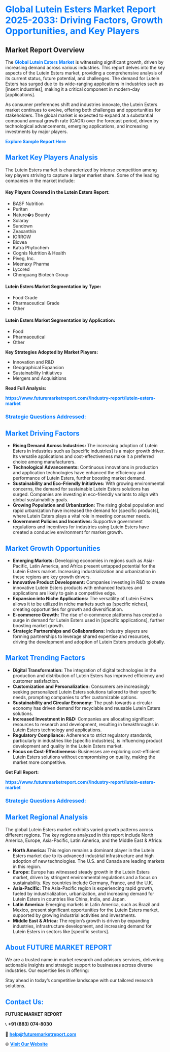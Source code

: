 <h1 style="color: #007BFF;">Global Lutein Esters Market Report 2025-2033: Driving Factors, Growth Opportunities, and Key Players</h1>

<section id="overview">
<h2>Market Report Overview</h2>
<p>The <a href="https://www.futuremarketreport.com//industry-report/lutein-esters-market" style="color: #007BFF; text-decoration: none;"><strong>Global Lutein Esters Market</strong></a> is witnessing significant growth, driven by increasing demand across various industries. This report delves into the key aspects of the Lutein Esters market, providing a comprehensive analysis of its current status, future potential, and challenges. The demand for Lutein Esters has surged due to its wide-ranging applications in industries such as [insert industries], making it a critical component in modern-day [applications].</p>
<p>As consumer preferences shift and industries innovate, the Lutein Esters market continues to evolve, offering both challenges and opportunities for stakeholders. The global market is expected to expand at a substantial compound annual growth rate (CAGR) over the forecast period, driven by technological advancements, emerging applications, and increasing investments by major players.</p>
</section>

<section id="overview">
<p><a href="https://www.futuremarketreport.com//request-sample/reportId=58772" style="color: #007BFF; text-decoration: none;"><strong>Explore Sample Report Here</strong></a></p>
</section>

<section id="key-players">
<h2 style="color: #007BFF;">Market Key Players Analysis</h2>
<p>The Lutein Esters market is characterized by intense competition among key players striving to capture a larger market share. Some of the leading companies in the market include:</p>
<h4>Key Players Covered in the Lutein Esters Report:</h4>
<ul><li>BASF Nutrition</li><li>Puritan</li><li>Nature�s Bounty</li><li>Solaray</li><li>Sundown</li><li>Zeaxanthin</li><li>IORROW</li><li>Biovea</li><li>Katra Phytochem</li><li>Cognis Nutrition &amp; Health</li><li>Piveg, Inc.</li><li>Meenaxy Pharma</li><li>Lycored</li><li>Chenguang Biotech Group</li></ul>
<h4>Lutein Esters Market Segmentation by Type:</h4>
<ul><li>Food Grade</li><li>Pharmaceutical Grade</li><li>Other</li></ul>

<h4>Lutein Esters Market Segmentation by Application:</h4>
<ul><li>Food</li><li>Pharmaceutical</li><li>Other</li></ul>
<p><strong>Key Strategies Adopted by Market Players:</strong></p>
<ul>
<li>Innovation and R&D</li>
<li>Geographical Expansion</li>
<li>Sustainability Initiatives</li>
<li>Mergers and Acquisitions</li>
</ul>
</section>

<section>
<p><strong>Read Full Analysis: </strong></p><a href="https://www.futuremarketreport.com//industry-report/lutein-esters-market" style="color: #007BFF; text-decoration: none;"><strong>https://www.futuremarketreport.com//industry-report/lutein-esters-market</strong></a>
<h3 style="color: #007BFF;">Strategic Questions Addressed:</h3>
</section>

<section id="driving-factors">
<h2 style="color: #007BFF;">Market Driving Factors</h2>
<ul>
<li><strong>Rising Demand Across Industries:</strong> The increasing adoption of Lutein Esters in industries such as [specific industries] is a major growth driver. Its versatile applications and cost-effectiveness make it a preferred choice among manufacturers.</li>
<li><strong>Technological Advancements:</strong> Continuous innovations in production and application technologies have enhanced the efficiency and performance of Lutein Esters, further boosting market demand.</li>
<li><strong>Sustainability and Eco-Friendly Initiatives:</strong> With growing environmental concerns, the demand for sustainable Lutein Esters solutions has surged. Companies are investing in eco-friendly variants to align with global sustainability goals.</li>
<li><strong>Growing Population and Urbanization:</strong> The rising global population and rapid urbanization have increased the demand for [specific products], where Lutein Esters plays a vital role in meeting consumer needs.</li>
<li><strong>Government Policies and Incentives:</strong> Supportive government regulations and incentives for industries using Lutein Esters have created a conducive environment for market growth.</li>
</ul>
</section>

<section id="growth-opportunities">
<h2 style="color: #007BFF;">Market Growth Opportunities</h2>
<ul>
<li><strong>Emerging Markets:</strong> Developing economies in regions such as Asia-Pacific, Latin America, and Africa present untapped potential for the Lutein Esters market. Increasing industrialization and urbanization in these regions are key growth drivers.</li>
<li><strong>Innovative Product Development:</strong> Companies investing in R&D to create innovative Lutein Esters products with enhanced features and applications are likely to gain a competitive edge.</li>
<li><strong>Expansion into Niche Applications:</strong> The versatility of Lutein Esters allows it to be utilized in niche markets such as [specific niches], creating opportunities for growth and diversification.</li>
<li><strong>E-commerce Growth:</strong> The rise of e-commerce platforms has created a surge in demand for Lutein Esters used in [specific applications], further boosting market growth.</li>
<li><strong>Strategic Partnerships and Collaborations:</strong> Industry players are forming partnerships to leverage shared expertise and resources, driving the development and adoption of Lutein Esters products globally.</li>
</ul>
</section>

<section id="trending-factors">
<h2 style="color: #007BFF;">Market Trending Factors</h2>
<ul>
<li><strong>Digital Transformation:</strong> The integration of digital technologies in the production and distribution of Lutein Esters has improved efficiency and customer satisfaction.</li>
<li><strong>Customization and Personalization:</strong> Consumers are increasingly seeking personalized Lutein Esters solutions tailored to their specific needs, prompting companies to offer customizable options.</li>
<li><strong>Sustainability and Circular Economy:</strong> The push towards a circular economy has driven demand for recyclable and reusable Lutein Esters solutions.</li>
<li><strong>Increased Investment in R&D:</strong> Companies are allocating significant resources to research and development, resulting in breakthroughs in Lutein Esters technology and applications.</li>
<li><strong>Regulatory Compliance:</strong> Adherence to strict regulatory standards, particularly in industries like [specific industries], is influencing product development and quality in the Lutein Esters market.</li>
<li><strong>Focus on Cost-Effectiveness:</strong> Businesses are exploring cost-efficient Lutein Esters solutions without compromising on quality, making the market more competitive.</li>
</ul>
</section>

<section>
<p><strong>Get Full Report: </strong></p><a href="https://www.futuremarketreport.com//industry-report/lutein-esters-market" style="color: #007BFF; text-decoration: none;"><strong>https://www.futuremarketreport.com//industry-report/lutein-esters-market</strong></a>
<h3 style="color: #007BFF;">Strategic Questions Addressed:</h3>
</section>


<section id="regional-analysis">
<h2 style="color: #007BFF;">Market Regional Analysis</h2>
<p>The global Lutein Esters market exhibits varied growth patterns across different regions. The key regions analyzed in this report include North America, Europe, Asia-Pacific, Latin America, and the Middle East & Africa:</p>
<ul>
<li><strong>North America:</strong> This region remains a dominant player in the Lutein Esters market due to its advanced industrial infrastructure and high adoption of new technologies. The U.S. and Canada are leading markets in this region.</li>
<li><strong>Europe:</strong> Europe has witnessed steady growth in the Lutein Esters market, driven by stringent environmental regulations and a focus on sustainability. Key countries include Germany, France, and the U.K.</li>
<li><strong>Asia-Pacific:</strong> The Asia-Pacific region is experiencing rapid growth, fueled by industrialization, urbanization, and increasing demand for Lutein Esters in countries like China, India, and Japan.</li>
<li><strong>Latin America:</strong> Emerging markets in Latin America, such as Brazil and Mexico, present significant opportunities for the Lutein Esters market, supported by growing industrial activities and investments.</li>
<li><strong>Middle East & Africa:</strong> The region’s growth is driven by expanding industries, infrastructure development, and increasing demand for Lutein Esters in sectors like [specific sectors].</li>
</ul>
</section>

<footer>
<h2 style="color: #007BFF;">About FUTURE MARKET REPORT</h2>
<p>We are a trusted name in market research and advisory services, delivering actionable insights and strategic support to businesses across diverse industries. Our expertise lies in offering:</p>

<p>Stay ahead in today’s competitive landscape with our tailored research solutions.</p>

<h2 style="color: #007BFF;">Contact Us:</h2>
<p><strong>FUTURE MARKET REPORT</strong></p>
<p>📞 <strong>+91 (883) 074-8030</strong></p>
<p>📧 <strong><a href="mailto:help@futuremarketreport.com" style="color: #007BFF;">help@futuremarketreport.com</a></strong></p>
<p>🌐 <strong><a href="https://www.futuremarketreport.com/" style="color: #007BFF;">Visit Our Website</a></strong></p>
</footer>